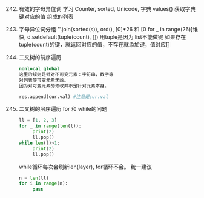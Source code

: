 242. 有效的字母异位词 
     学习 Counter, sorted, Unicode, 字典 values() 获取字典键对应的值 组成的列表
        
243. 字母异位词分组 
    ''.join(sorted(s)), ord(), [0]*26 和 [0 for _ in range(26)]谁快, 
    d.setdefault(tuple(count), []) 用tuple是因为 list不能做键
    如果存在tuple(count)的键，就返回对应的值，不存在就添加键，值对应[]

144. 二叉树的前序遍历
     ```python
     nonlocal global
     这里的规则是针对不可变元素：字符串，数字等
     对列表等可变元素无效。
     因为对可变元素的修改并不是针对元素本身。

     res.append(cur.val) #注意是cur.val
     ```
102. 二叉树的层序遍历
     for 和 while的问题
     ```python
     ll = [1, 2, 3]
     for _ in range(len(l)):
          print(2)
          ll.pop()
     while len(l)>1:
          print(2)
          ll.pop()
     ```
     while循环每次会刷新len(layer), for循环不会。
     统一建议
     ```python
     n = len(ll)
     for i in range(n):
          pass
     ```






